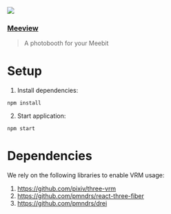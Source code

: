 ![](https://github.com/neocho/assets/blob/master/banner.png)

### [Meeview](https://meeview.vercel.app/)
> A photobooth for your Meebit

# Setup
1. Install dependencies: 
```
npm install 
```

2. Start application: 
```
npm start 
```

# Dependencies 
We rely on the following libraries to enable VRM usage:

1. https://github.com/pixiv/three-vrm
2. https://github.com/pmndrs/react-three-fiber
3. https://github.com/pmndrs/drei
